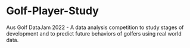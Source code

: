 # Golf-Player-Study
Aus Golf DataJam 2022 - A data analysis competition to study stages of development and to predict future behaviors of golfers using real world data.
